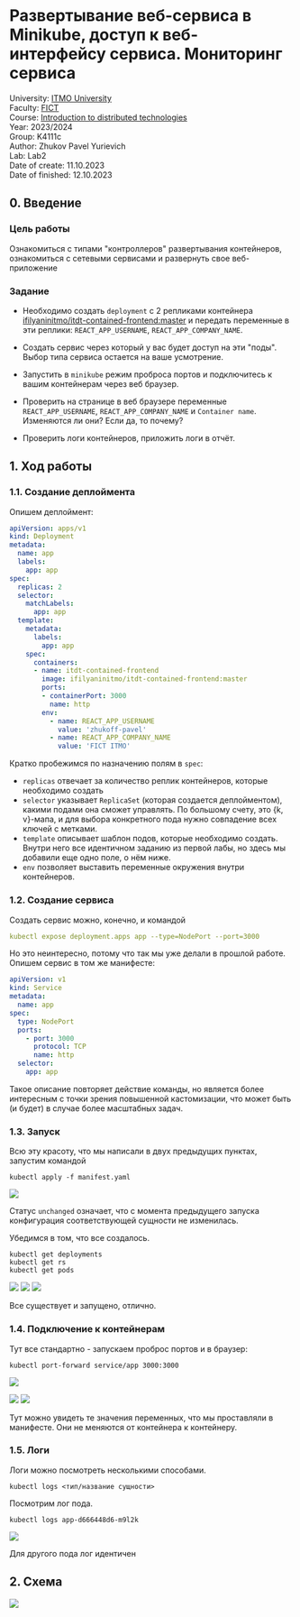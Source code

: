 # Развертывание веб-сервиса в Minikube, доступ к веб-интерфейсу сервиса. Мониторинг сервиса

University: [ITMO University](https://itmo.ru/ru/)\
Faculty: [FICT](https://fict.itmo.ru)\
Course: [Introduction to distributed technologies](https://github.com/itmo-ict-faculty/introduction-to-distributed-technologies)\
Year: 2023/2024\
Group: K4111c\
Author: Zhukov Pavel Yurievich\
Lab: Lab2\
Date of create: 11.10.2023\
Date of finished: 12.10.2023

## 0. Введение

###  Цель работы
Ознакомиться с типами "контроллеров" развертывания контейнеров, ознакомиться с сетевыми сервисами и развернуть свое веб-приложение

### Задание
- Необходимо создать `deployment` с 2 репликами контейнера [ifilyaninitmo/itdt-contained-frontend:master](https://hub.docker.com/repository/docker/ifilyaninitmo/itdt-contained-frontend) и передать переменные в эти реплики: `REACT_APP_USERNAME`, `REACT_APP_COMPANY_NAME`.

- Создать сервис через который у вас будет доступ на эти "поды". Выбор типа сервиса остается на ваше усмотрение.

- Запустить в `minikube` режим проброса портов и подключитесь к вашим контейнерам через веб браузер.

- Проверить на странице в веб браузере переменные `REACT_APP_USERNAME`, `REACT_APP_COMPANY_NAME` и `Container name`. Изменяются ли они? Если да, то почему?

- Проверить логи контейнеров, приложить логи в отчёт.

## 1. Ход работы
### 1.1. Создание деплоймента
Опишем деплоймент:
```yaml
apiVersion: apps/v1
kind: Deployment
metadata:
  name: app
  labels:
    app: app
spec:
  replicas: 2
  selector:
    matchLabels:
      app: app
  template:
    metadata:
      labels:
        app: app
    spec:
      containers:
      - name: itdt-contained-frontend
        image: ifilyaninitmo/itdt-contained-frontend:master
        ports:
        - containerPort: 3000
          name: http
        env:
          - name: REACT_APP_USERNAME
            value: 'zhukoff-pavel'
          - name: REACT_APP_COMPANY_NAME
            value: 'FICT ITMO'
```
Кратко пробежимся по назначению полям в `spec`:
* `replicas` отвечает за количество реплик контейнеров, которые необходимо создать
* `selector` указывает `ReplicaSet` (которая создается деплойментом), какими подами она сможет управлять. По большому счету, это {k, v}-мапа, и для выбора конкретного пода нужно совпадение всех ключей с метками.
* `template` описывает шаблон подов, которые необходимо создать. Внутри него все идентичном заданию из первой лабы, но здесь мы добавили еще одно поле, о нём ниже.
* `env` позволяет выставить переменные окружения внутри контейнеров.

### 1.2. Создание сервиса
Создать сервис можно, конечно, и командой
```yaml
kubectl expose deployment.apps app --type=NodePort --port=3000
```

Но это неинтересно, потому что так мы уже делали в прошлой работе.
Опишем сервис в том же манифесте:
```yaml
apiVersion: v1
kind: Service
metadata:
  name: app
spec:
  type: NodePort
  ports:
    - port: 3000
      protocol: TCP
      name: http
  selector:
    app: app
```

Такое описание повторяет действие команды, но является более интересным с точки зрения повышенной кастомизации, что может быть (и будет) в случае более масштабных задач.

### 1.3. Запуск

Всю эту красоту, что мы написали в двух предыдущих пунктах, запустим командой
```
kubectl apply -f manifest.yaml
```

![](/lab2/sources/applying_manifest.png)

Статус `unchanged` означает, что с момента предыдущего запуска конфигурация соответствующей сущности не изменилась.

Убедимся в том, что все создалось.
```
kubectl get deployments
kubectl get rs
kubectl get pods
```
![](/lab2/sources/deployments.png)
![](/lab2/sources/replicas.png)
![](/lab2/sources/pods.png)

Все существует и запущено, отлично.

### 1.4. Подключение к контейнерам

Тут все стандартно - запускаем проброс портов и в браузер:

```
kubectl port-forward service/app 3000:3000
```
![](/lab2/sources/forwarding.png)

![](/lab2/sources/browser.png)
![](/lab2/sources/browser2.png)

Тут можно увидеть те значения переменных, что мы проставляли в манифесте. Они не меняются от контейнера к контейнеру.

### 1.5. Логи
Логи можно посмотреть несколькими способами.
```
kubectl logs <тип/название сущности>
```

Посмотрим лог пода.
```
kubectl logs app-d666448d6-m9l2k
```

![](/lab2/sources/logs.png)

Для другого пода лог идентичен

## 2. Схема

![](/lab2/sources/scheme.png)